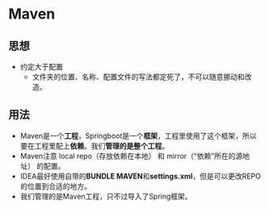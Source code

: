 # Maven
## 思想
+ 约定大于配置
  + 文件夹的位置、名称、配置文件的写法都定死了，不可以随意挪动和改造。

## 用法
+ Maven是一个**工程**，Springboot是一个**框架**，工程里使用了这个框架，所以要在工程里配上**依赖**。我们**管理的是整个工程**。
+ Maven注意 local repo（存放依赖在本地） 和 mirror（“依赖”所在的源地址） 的配置。
+ IDEA最好使用自带的**BUNDLE MAVEN**和**settings.xml**，但是可以更改REPO的位置到合适的地方。
+ 我们管理的是Maven工程，只不过导入了Spring框架。
